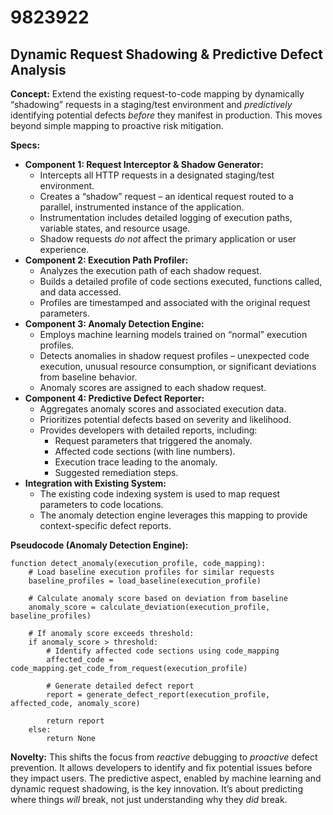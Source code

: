 # 9823922

## Dynamic Request Shadowing & Predictive Defect Analysis

**Concept:** Extend the existing request-to-code mapping by dynamically “shadowing” requests in a staging/test environment and *predictively* identifying potential defects *before* they manifest in production. This moves beyond simple mapping to proactive risk mitigation.

**Specs:**

*   **Component 1: Request Interceptor & Shadow Generator:**
    *   Intercepts all HTTP requests in a designated staging/test environment.
    *   Creates a “shadow” request – an identical request routed to a parallel, instrumented instance of the application.
    *   Instrumentation includes detailed logging of execution paths, variable states, and resource usage.
    *   Shadow requests *do not* affect the primary application or user experience.
*   **Component 2: Execution Path Profiler:**
    *   Analyzes the execution path of each shadow request.
    *   Builds a detailed profile of code sections executed, functions called, and data accessed.
    *   Profiles are timestamped and associated with the original request parameters.
*   **Component 3: Anomaly Detection Engine:**
    *   Employs machine learning models trained on “normal” execution profiles.
    *   Detects anomalies in shadow request profiles – unexpected code execution, unusual resource consumption, or significant deviations from baseline behavior.
    *   Anomaly scores are assigned to each shadow request.
*   **Component 4: Predictive Defect Reporter:**
    *   Aggregates anomaly scores and associated execution data.
    *   Prioritizes potential defects based on severity and likelihood.
    *   Provides developers with detailed reports, including:
        *   Request parameters that triggered the anomaly.
        *   Affected code sections (with line numbers).
        *   Execution trace leading to the anomaly.
        *   Suggested remediation steps.
*   **Integration with Existing System:**
    *   The existing code indexing system is used to map request parameters to code locations.
    *   The anomaly detection engine leverages this mapping to provide context-specific defect reports.

**Pseudocode (Anomaly Detection Engine):**

```
function detect_anomaly(execution_profile, code_mapping):
    # Load baseline execution profiles for similar requests
    baseline_profiles = load_baseline(execution_profile)

    # Calculate anomaly score based on deviation from baseline
    anomaly_score = calculate_deviation(execution_profile, baseline_profiles)

    # If anomaly score exceeds threshold:
    if anomaly_score > threshold:
        # Identify affected code sections using code_mapping
        affected_code = code_mapping.get_code_from_request(execution_profile)

        # Generate detailed defect report
        report = generate_defect_report(execution_profile, affected_code, anomaly_score)

        return report
    else:
        return None
```

**Novelty:** This shifts the focus from *reactive* debugging to *proactive* defect prevention. It allows developers to identify and fix potential issues before they impact users. The predictive aspect, enabled by machine learning and dynamic request shadowing, is the key innovation. It’s about predicting where things *will* break, not just understanding why they *did* break.